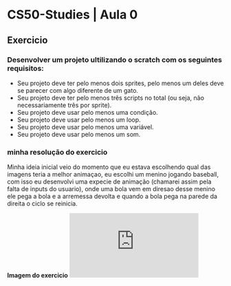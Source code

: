 # CS50-Studies | Aula 0

## Exercicio

### Desenvolver um projeto ultilizando o scratch com os seguintes requisitos: 

* Seu projeto deve ter pelo menos dois sprites, pelo menos um deles deve se parecer com algo diferente de um gato.
* Seu projeto deve ter pelo menos três scripts no total (ou seja, não necessariamente três por sprite).
* Seu projeto deve usar pelo menos uma condição.
* Seu projeto deve usar pelo menos um loop.
* Seu projeto deve usar pelo menos uma variável.
* Seu projeto deve usar pelo menos um som.

### minha resolução do exercicio
Minha ideia inicial veio do momento que eu estava escolhendo qual das imagens teria a melhor animaçao, eu escolhi um menino jogando baseball, com isso eu
desenvolvi uma expecie de animação (chamarei assim pela falta de inputs do usuario), onde uma bola vem em diresao desse menino ele pega a bola e a arremessa devolta e quando a bola pega na parede da direita o ciclo se reinicia.

**Imagem do exercicio**
![Imagem do exercicio](https://github.com/arthurfp16/CS50-Studies/edit/aula0/README.md)
